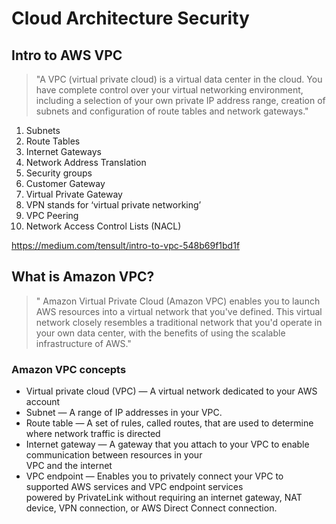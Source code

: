 # Cloud Architecture Security
## Intro to AWS VPC
> "A VPC (virtual private cloud) is a virtual data center in the cloud. You have complete control 
over your virtual networking environment, including a selection of your own private IP address range,
creation of subnets and configuration of route tables and network gateways." 

1. Subnets  
2. Route Tables  
3. Internet Gateways  
4. Network Address Translation  
5. Security groups  
6. Customer Gateway  
7. Virtual Private Gateway  
8. VPN stands for ‘virtual private networking’  
9. VPC Peering   
10. Network Access Control Lists (NACL)  

https://medium.com/tensult/intro-to-vpc-548b69f1bd1f

## What is Amazon VPC?
> " Amazon Virtual Private Cloud (Amazon VPC) enables you to launch AWS resources into a virtual network
that you've defined. This virtual network closely resembles a traditional network that you'd operate in
your own data center, with the benefits of using the scalable infrastructure of AWS."

### Amazon VPC concepts
* Virtual private cloud (VPC) — A virtual network dedicated to your AWS account  
* Subnet — A range of IP addresses in your VPC.  
* Route table — A set of rules, called routes, that are used to determine where network traffic is directed  
* Internet gateway — A gateway that you attach to your VPC to enable communication between resources in your  
VPC and the internet  
* VPC endpoint — Enables you to privately connect your VPC to supported AWS services and VPC endpoint services   
powered by PrivateLink without requiring an internet gateway, NAT device, VPN connection, or AWS Direct Connect connection. 
